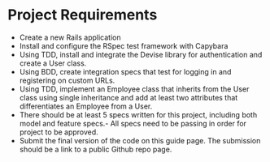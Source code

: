# Project Requirements

- Create a new Rails application
- Install and configure the RSpec test framework with Capybara
- Using TDD, install and integrate the Devise library for authentication and create a User class.
- Using BDD, create integration specs that test for logging in and registering on custom URLs.
- Using TDD, implement an Employee class that inherits from the User class using single inheritance and add at least two attributes that differentiates an Employee from a User.
- There should be at least 5 specs written for this project, including both model and feature specs.- All specs need to be passing in order for project to be approved.
- Submit the final version of the code on this guide page. The submission should be a link to a public Github repo page.
